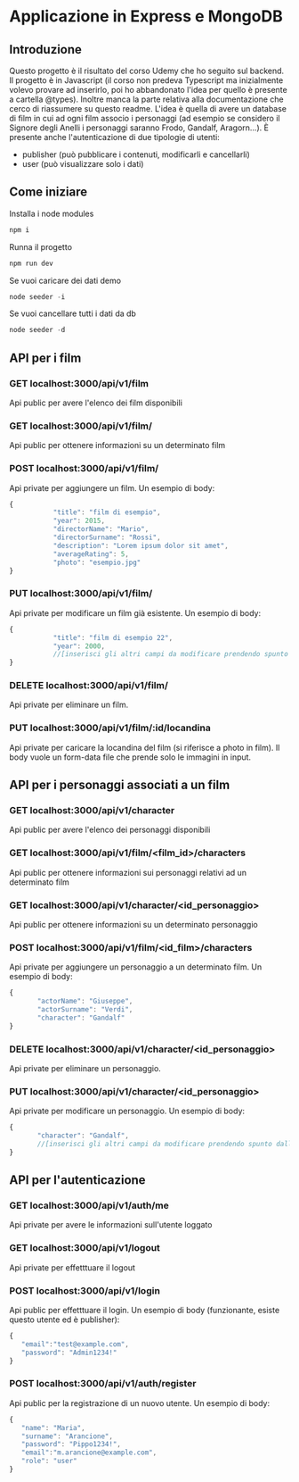 # Applicazione in Express e MongoDB 
## Introduzione
Questo progetto è il risultato del corso Udemy che ho seguito sul backend. Il progetto è in Javascript (il corso non predeva Typescript ma inizialmente volevo provare ad inserirlo, poi ho abbandonato l'idea per quello è presente a cartella @types).
Inoltre manca la parte relativa alla documentazione che cerco di riassumere su questo readme.
L'idea è quella di avere un database di film in cui ad ogni film associo i personaggi (ad esempio se considero il Signore degli Anelli i personaggi saranno Frodo, Gandalf, Aragorn...). È presente anche l'autenticazione di due tipologie di utenti:
- publisher (può pubblicare i contenuti, modificarli e cancellarli)
- user (può visualizzare solo i dati)

## Come iniziare

Installa i node modules
```js
npm i
```
Runna il progetto
```js
npm run dev
```
Se vuoi caricare dei dati demo
 ```js
node seeder -i
```
Se vuoi cancellare tutti i dati da db
 ```js
node seeder -d
```



## API per i film

### GET localhost:3000/api/v1/film
Api public per avere l'elenco dei film disponibili
### GET localhost:3000/api/v1/film/<id>
Api public per ottenere informazioni su un determinato film
### POST localhost:3000/api/v1/film/
Api private per aggiungere un film. Un esempio di body:
 ```js
 {
            "title": "film di esempio",
            "year": 2015,
            "directorName": "Mario",
            "directorSurname": "Rossi",
            "description": "Lorem ipsum dolor sit amet",
            "averageRating": 5,
            "photo": "esempio.jpg"
}
```
### PUT localhost:3000/api/v1/film/<id>
Api private per modificare un film già esistente. Un esempio di body:
 ```js
 {
            "title": "film di esempio 22",
            "year": 2000,
            //[inserisci gli altri campi da modificare prendendo spunto dalla post]
}
```
### DELETE localhost:3000/api/v1/film/<id>
Api private per eliminare un film.

### PUT localhost:3000/api/v1/film/:id/locandina
Api private per caricare la locandina del film (si riferisce a photo in film). Il body vuole un form-data file che prende solo le immagini in input.



## API per i personaggi associati a un film

### GET localhost:3000/api/v1/character
Api public per avere l'elenco dei personaggi disponibili

### GET localhost:3000/api/v1/film/<film_id>/characters
Api public per ottenere informazioni sui personaggi relativi ad un determinato film

### GET localhost:3000/api/v1/character/<id_personaggio>
Api public per ottenere informazioni su un determinato personaggio

### POST localhost:3000/api/v1/film/<id_film>/characters
Api private per aggiungere un personaggio a un determinato film. Un esempio di body:
 ```js
{
        "actorName": "Giuseppe",
        "actorSurname": "Verdi",
        "character": "Gandalf"
}
```
### DELETE localhost:3000/api/v1/character/<id_personaggio>
Api private per eliminare un personaggio.

### PUT localhost:3000/api/v1/character/<id_personaggio>
Api private per modificare un personaggio. Un esempio di body:
 ```js
{
        "character": "Gandalf",
        //[inserisci gli altri campi da modificare prendendo spunto dalla post]
}
```



## API per l'autenticazione

### GET localhost:3000/api/v1/auth/me
Api private per avere le informazioni sull'utente loggato

### GET localhost:3000/api/v1/logout
Api private per effetttuare il logout

### POST localhost:3000/api/v1/login
Api public per effetttuare il login. Un esempio di body (funzionante, esiste questo utente ed è publisher):
 ```js
 {
    "email":"test@example.com",
    "password": "Admin1234!"
 }
```

### POST localhost:3000/api/v1/auth/register
Api public per la registrazione di un nuovo utente. Un esempio di body:
 ```js
 {
    "name": "Maria",
    "surname": "Arancione",
    "password": "Pippo1234!",
    "email":"m.arancione@example.com",
    "role": "user"
 }
```
